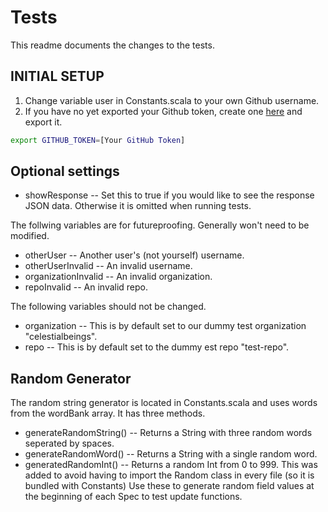 # Tests
This readme documents the changes to the tests.

## INITIAL SETUP
1. Change variable user in Constants.scala to your own Github username.
2. If you have no yet exported your Github token, create one [here](https://github.com/settings/tokens) and export it.

``` bash
export GITHUB_TOKEN=[Your GitHub Token] 
```

## Optional settings
- showResponse 
-- Set this to true if you would like to see the response JSON data. Otherwise it is omitted when running tests.

The follwing variables are for futureproofing. Generally won't need to be modified.
- otherUser
-- Another user's (not yourself) username.
- otherUserInvalid
-- An invalid username.
- organizationInvalid
-- An invalid organization.
- repoInvalid
-- An invalid repo.

The following variables should not be changed.
- organization
-- This is by default set to our dummy test organization "celestialbeings".
- repo
-- This is by default set to the dummy est repo "test-repo".

## Random Generator
The random string generator is located in Constants.scala and uses words from the wordBank array. It has three methods.
- generateRandomString()
-- Returns a String with three random words seperated by spaces.
- generateRandomWord()
-- Returns a String with a single random word.
- generatedRandomInt()
-- Returns a random Int from 0 to 999. This was added to avoid having to import the Random class in every file (so it is bundled with Constants)
Use these to generate random field values at the beginning of each Spec to test update functions.